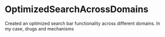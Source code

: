 # OptimizedSearchAcrossDomains
Created an optimized search bar functionality across different domains. In my case, drugs and mechanisms
